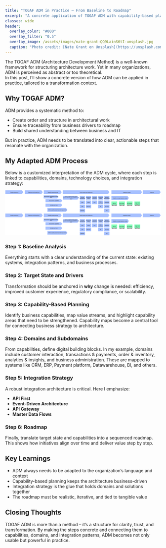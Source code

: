 ```yaml
---
title: "TOGAF ADM in Practice – From Baseline to Roadmap"
excerpt: "A concrete application of TOGAF ADM with capability-based planning, domains, integration strategy, and roadmap."
classes: wide
header:
  overlay_color: "#000"
  overlay_filter: "0.5"
  overlay_image: /assets/images/nate-grant-QQ9LainS6tI-unsplash.jpg
  caption: "Photo credit: [Nate Grant on Unsplash](https://unsplash.com)"
---
```


The TOGAF ADM (Architecture Development Method) is a well-known framework for structuring architecture work. Yet in many organizations, ADM is perceived as abstract or too theoretical.  
In this post, I’ll show a concrete version of how ADM can be applied in practice, tailored to a transformation context.

## Why TOGAF ADM?
ADM provides a systematic method to:
- Create order and structure in architectural work  
- Ensure traceability from business drivers to roadmap  
- Build shared understanding between business and IT  

But in practice, ADM needs to be translated into clear, actionable steps that resonate with the organization.

## My Adapted ADM Process
Below is a customized interpretation of the ADM cycle, where each step is linked to capabilities, domains, technology choices, and integration strategy:

![Target Architecture ADM](/assets/images/Target-Architecture-ADM-EDGY.png)
[![styled-image](/assets/images/Target-Architecture-ADM-EDGY.png "Target Architecture ADM")](/assets/images/Target-Architecture-ADM-EDGY.png "Target Architecture ADM")

### Step 1: Baseline Analysis
Everything starts with a clear understanding of the current state: existing systems, integration patterns, and business processes.

### Step 2: Target State and Drivers
Transformation should be anchored in **why** change is needed: efficiency, improved customer experience, regulatory compliance, or scalability.

### Step 3: Capability-Based Planning
Identify business capabilities, map value streams, and highlight capability areas that need to be strengthened. Capability maps become a central tool for connecting business strategy to architecture.

### Step 4: Domains and Subdomains
From capabilities, define digital building blocks. In my example, domains include customer interaction, transactions & payments, order & inventory, analytics & insights, and business administration. These are mapped to systems like CRM, ERP, Payment platform, Datawarehouse, BI, and others.

### Step 5: Integration Strategy
A robust integration architecture is critical. Here I emphasize:
- **API First**  
- **Event-Driven Architecture**  
- **API Gateway**  
- **Master Data Flows**  

### Step 6: Roadmap
Finally, translate target state and capabilities into a sequenced roadmap. This shows how initiatives align over time and deliver value step by step.

## Key Learnings
- ADM always needs to be adapted to the organization’s language and context  
- Capability-based planning keeps the architecture business-driven  
- Integration strategy is the glue that holds domains and solutions together  
- The roadmap must be realistic, iterative, and tied to tangible value  

## Closing Thoughts
TOGAF ADM is more than a method – it’s a structure for clarity, trust, and transformation. By making the steps concrete and connecting them to capabilities, domains, and integration patterns, ADM becomes not only usable but powerful in practice.
